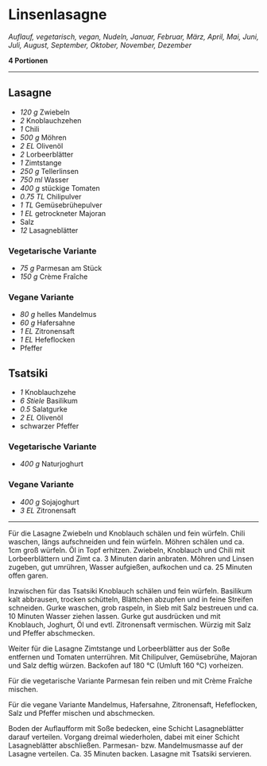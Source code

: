 # Linsenlasagne

*Auflauf, vegetarisch, vegan, Nudeln, Januar, Februar, März, April, Mai, Juni, Juli, August, September, Oktober, November, Dezember*

**4 Portionen**

---

## Lasagne
- *120 g* Zwiebeln
- *2* Knoblauchzehen
- *1* Chili
- *500 g* Möhren
- *2 EL* Olivenöl
- *2* Lorbeerblätter
- *1* Zimtstange
- *250 g* Tellerlinsen
- *750 ml* Wasser
- *400 g* stückige Tomaten
- *0.75 TL* Chilipulver
- *1 TL* Gemüsebrühepulver
- *1 EL* getrockneter Majoran
- Salz
- *12* Lasagneblätter

### Vegetarische Variante
- *75 g* Parmesan am Stück
- *150 g* Crème Fraîche

### Vegane Variante
- *80 g* helles Mandelmus
- *60 g* Hafersahne
- *1 EL* Zitronensaft
- *1 EL* Hefeflocken
- Pfeffer

## Tsatsiki
- *1* Knoblauchzehe
- *6 Stiele* Basilikum
- *0.5* Salatgurke
- *2 EL* Olivenöl
- schwarzer Pfeffer

### Vegetarische Variante
- *400 g* Naturjoghurt

### Vegane Variante
- *400 g* Sojajoghurt
- *3 EL* Zitronensaft

---

Für die Lasagne Zwiebeln und Knoblauch schälen und fein würfeln. Chili waschen, längs aufschneiden und fein würfeln. Möhren schälen und ca. 1cm groß würfeln. Öl in Topf erhitzen. Zwiebeln, Knoblauch und Chili mit Lorbeerblättern und Zimt ca. 3 Minuten darin anbraten. Möhren und Linsen zugeben, gut umrühren, Wasser aufgießen, aufkochen und ca. 25 Minuten offen garen.

Inzwischen für das Tsatsiki Knoblauch schälen und fein würfeln. Basilikum kalt abbrausen, trocken schütteln, Blättchen abzupfen und in feine Streifen schneiden. Gurke waschen, grob raspeln, in Sieb mit Salz bestreuen und ca. 10 Minuten Wasser ziehen lassen. Gurke gut ausdrücken und mit Knoblauch, Joghurt, Öl und evtl. Zitronensaft vermischen. Würzig mit Salz und Pfeffer abschmecken.

Weiter für die Lasagne Zimtstange und Lorbeerblätter aus der Soße entfernen und Tomaten unterrühren. Mit Chilipulver, Gemüsebrühe, Majoran und Salz deftig würzen. Backofen auf 180 °C (Umluft 160 °C) vorheizen. 

Für die vegetarische Variante Parmesan fein reiben und mit Crème Fraîche mischen.

Für die vegane Variante Mandelmus, Hafersahne, Zitronensaft, Hefeflocken, Salz und Pfeffer mischen und abschmecken.

Boden der Auflaufform mit Soße bedecken, eine Schicht Lasagneblätter darauf verteilen. Vorgang dreimal wiederholen, dabei mit einer Schicht Lasagneblätter abschließen. Parmesan- bzw. Mandelmusmasse auf der Lasagne verteilen. Ca. 35 Minuten backen. Lasagne mit Tsatsiki servieren.
